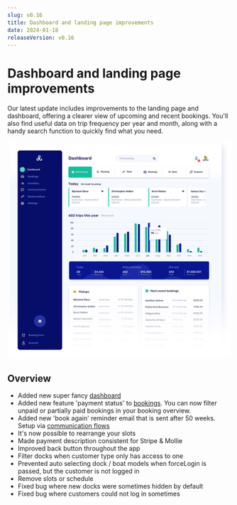 ```yaml
---
slug: v0.16
title: Dashboard and landing page improvements
date: 2024-01-18
releaseVersion: v0.16
---
```


# Dashboard and landing page improvements

Our latest update includes improvements to the landing page and dashboard, offering a clearer view of upcoming and recent bookings. You'll also find useful data on trip frequency per year and month, along with a handy search function to quickly find what you need.

![](./images/v0.16.dashboard_boat_rental.jpeg)

## Overview

- Added new super fancy [dashboard](https://dashboard.letsbook.app/)
- Added new feature 'payment status' to [bookings](https://dashboard.letsbook.app/bookings). You can now filter unpaid or partially paid bookings in your booking overview.
- Added new 'book again' reminder email that is sent after 50 weeks. Setup via [communication flows](https://dashboard.letsbook.app/communication-flows)
- It's now possible to rearrange your slots
- Made payment description consistent for Stripe & Mollie
- Improved back button throughout the app
- Filter docks when customer type only has access to one
- Prevented auto selecting dock / boat models when forceLogin is passed, but the customer is not logged in
- Remove slots or schedule
- Fixed bug where new docks were sometimes hidden by default
- Fixed bug where customers could not log in sometimes
